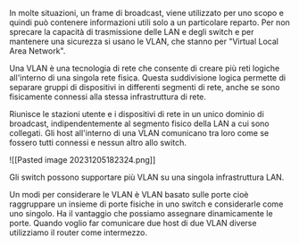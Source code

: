 In molte situazioni, un frame di broadcast, viene utilizzato per uno scopo e quindi può contenere informazioni utili solo a un particolare reparto. Per non sprecare la capacità di trasmissione delle LAN e degli switch e per mantenere una sicurezza si usano le VLAN, che stanno per "Virtual Local Area Network".

Una VLAN è una tecnologia di rete che consente di creare più reti logiche all'interno di una singola rete fisica. Questa suddivisione logica permette di separare gruppi di dispositivi in differenti segmenti di rete, anche se sono fisicamente connessi alla stessa infrastruttura di rete.

Riunisce le stazioni utente e i dispositivi di rete in un unico dominio di broadcast, indipendentemente al segmento fisico della LAN a cui sono collegati.
Gli host all'interno di una VLAN comunicano tra loro come se fossero tutti connessi e nessun altro allo switch.

![[Pasted image 20231205182324.png]]

Gli switch possono supportare più VLAN su una singola infrastruttura LAN.

Un modi per considerare le VLAN è VLAN basato sulle porte cioè raggruppare un insieme di porte fisiche in uno switch e considerarle come uno singolo. Ha il vantaggio che possiamo assegnare dinamicamente le porte. Quando voglio far comunicare due host di due VLAN diverse utilizziamo il router come intermezzo.